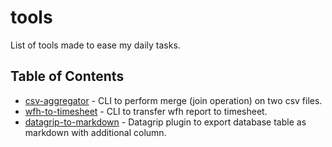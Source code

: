 # tools

List of tools made to ease my daily tasks.

## Table of Contents

- [csv-aggregator](agg-csv) - CLI to perform merge (join operation) on two csv files.
- [wfh-to-timesheet](wfh-to-timesheet) - CLI to transfer wfh report to timesheet.
- [datagrip-to-markdown](datagrip-to-markdown) - Datagrip plugin to export database table as markdown with additional column.

